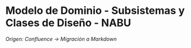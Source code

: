# Modelo de Dominio - Subsistemas y Clases de Diseño - NABU

_Origen: Confluence → Migración a Markdown_

